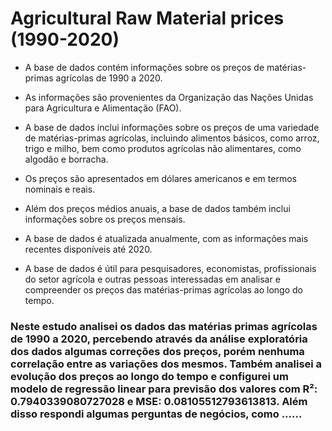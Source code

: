 # Agricultural Raw Material prices (1990-2020)

* A base de dados contém informações sobre os preços de matérias-primas agrícolas de 1990 a 2020.

* As informações são provenientes da Organização das Nações Unidas para Agricultura e Alimentação (FAO).

* A base de dados inclui informações sobre os preços de uma variedade de matérias-primas agrícolas, incluindo alimentos básicos, como arroz, trigo e milho, bem como produtos agrícolas não alimentares, como algodão e borracha.

* Os preços são apresentados em dólares americanos e em termos nominais e reais.

* Além dos preços médios anuais, a base de dados também inclui informações sobre os preços mensais.

* A base de dados é atualizada anualmente, com as informações mais recentes disponíveis até 2020.

* A base de dados é útil para pesquisadores, economistas, profissionais do setor agrícola e outras pessoas interessadas em analisar e compreender os preços das matérias-primas agrícolas ao longo do tempo.

### Neste estudo analisei os dados das matérias primas agrícolas de 1990 a 2020, percebendo através da análise exploratória dos dados algumas correções dos preços, porém nenhuma correlação entre as variações dos mesmos. Também analisei a evolução dos preços ao longo do tempo e configurei um modelo de regressão linear para previsão dos valores com R²:  0.7940339080727028 e MSE:  0.08105512793613813. Além disso respondi algumas perguntas de negócios, como ......
